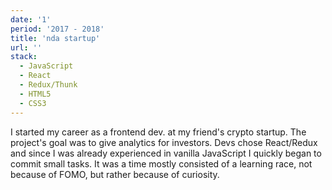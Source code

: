 ```yaml
---
date: '1'
period: '2017 - 2018'
title: 'nda startup'
url: ''
stack:
  - JavaScript
  - React
  - Redux/Thunk
  - HTML5
  - CSS3
---
```


I started my career as a frontend dev. at my friend's crypto startup. The project's goal was to give analytics for investors. Devs chose React/Redux and since I was already experienced in vanilla JavaScript I quickly began to commit small tasks. It was a time mostly consisted of a learning race, not because of FOMO, but rather because of curiosity.